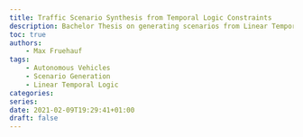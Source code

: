 ```yaml
---
title: Traffic Scenario Synthesis from Temporal Logic Constraints
description: Bachelor Thesis on generating scenarios from Linear Temporal Logic (LTL) constraints
toc: true
authors:
    - Max Fruehauf
tags:
    - Autonomous Vehicles
    - Scenario Generation
    - Linear Temporal Logic
categories:
series:
date: 2021-02-09T19:29:41+01:00
draft: false
---
```

